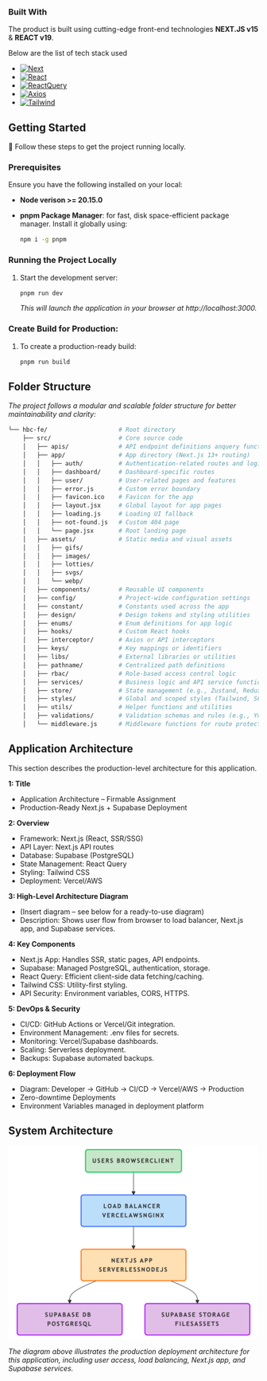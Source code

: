 ### Built With

The product is built using cutting-edge front-end technologies **NEXT.JS v15** & **REACT v19**.

Below are the list of tech stack used

- [![Next][Next.js]][Next-url]
- [![React][React.js]][React-url]
- [![ReactQuery][ReactQuery]][ReactQuery-url]
- [![Axios][Axios]][Axios-url]
- [![Tailwind][TailwindCSS]][TailwindCSS-url]

<!-- GETTING STARTED -->

## Getting Started

🚀 Follow these steps to get the project running locally.

### Prerequisites

Ensure you have the following installed on your local:

- **Node verison >= 20.15.0**

- **pnpm Package Manager**: for fast, disk space-efficient package manager. Install it globally using:

    ```sh
    npm i -g pnpm
    ```

### Running the Project Locally

1. Start the development server:

    ```sh
    pnpm run dev
    ```

    _This will launch the application in your browser at http://localhost:3000._

### Create Build for Production:

1. To create a production-ready build:

    ```sh
    pnpm run build
    ```

## Folder Structure

_The project follows a modular and scalable folder structure for better maintainability and clarity:_

```sh
└── hbc-fe/                    # Root directory
    ├── src/                   # Core source code
    │   ├── apis/              # API endpoint definitions anquery functions
    │   ├── app/               # App directory (Next.js 13+ routing)
    │   │   ├── auth/          # Authentication-related routes and logic
    │   │   ├── dashboard/     # Dashboard-specific routes
    │   │   ├── user/          # User-related pages and features
    │   │   ├── error.js       # Custom error boundary
    │   │   ├── favicon.ico    # Favicon for the app
    │   │   ├── layout.jsx     # Global layout for app pages
    │   │   ├── loading.js     # Loading UI fallback
    │   │   ├── not-found.js   # Custom 404 page
    │   │   └── page.jsx       # Root landing page
    │   ├── assets/            # Static media and visual assets
    │   │   ├── gifs/
    │   │   ├── images/
    │   │   ├── lotties/
    │   │   ├── svgs/
    │   │   └── webp/
    │   ├── components/        # Reusable UI components
    │   ├── config/            # Project-wide configuration settings
    │   ├── constant/          # Constants used across the app
    │   ├── design/            # Design tokens and styling utilities
    │   ├── enums/             # Enum definitions for app logic
    │   ├── hooks/             # Custom React hooks
    │   ├── interceptor/       # Axios or API interceptors
    │   ├── keys/              # Key mappings or identifiers
    │   ├── libs/              # External libraries or utilities
    │   ├── pathname/          # Centralized path definitions
    │   ├── rbac/              # Role-based access control logic
    │   ├── services/          # Business logic and API service functions
    │   ├── store/             # State management (e.g., Zustand, Redux)
    │   ├── styles/            # Global and scoped styles (Tailwind, SCSS, etc.)
    │   ├── utils/             # Helper functions and utilities
    │   ├── validations/       # Validation schemas and rules (e.g., Yup)
    │   └── middleware.js      # Middleware functions for route protection

```

<!-- MARKDOWN LINKS & IMAGES -->

[product-screenshot]: ./src/assets/images/product-screenshot.png
[Next.js]: https://img.shields.io/badge/next.js-000000?style=for-the-badge&logo=nextdotjs&logoColor=white
[Next-url]: https://nextjs.org/
[React.js]: https://img.shields.io/badge/React-20232A?style=for-the-badge&logo=react&logoColor=61DAFB
[React-url]: https://reactjs.org/
[Vue.js]: https://img.shields.io/badge/Vue.js-35495E?style=for-the-badge&logo=vuedotjs&logoColor=4FC08D
[Vue-url]: https://vuejs.org/
[Angular.io]: https://img.shields.io/badge/Angular-DD0031?style=for-the-badge&logo=angular&logoColor=white
[Angular-url]: https://angular.io/
[Svelte.dev]: https://img.shields.io/badge/Svelte-4A4A55?style=for-the-badge&logo=svelte&logoColor=FF3E00
[Svelte-url]: https://svelte.dev/
[Laravel.com]: https://img.shields.io/badge/Laravel-FF2D20?style=for-the-badge&logo=laravel&logoColor=white
[Laravel-url]: https://laravel.com
[Bootstrap.com]: https://img.shields.io/badge/Bootstrap-563D7C?style=for-the-badge&logo=bootstrap&logoColor=white
[Bootstrap-url]: https://getbootstrap.com
[JQuery.com]: https://img.shields.io/badge/jQuery-0769AD?style=for-the-badge&logo=jquery&logoColor=white
[JQuery-url]: https://jquery.com
[Antdesign]: https://img.shields.io/badge/Ant%20Design-20232A?style=for-the-badge&logo=antdesign&logoColor=0170FE
[Antdesign-url]: https://ant.design
[ReactQuery]: https://img.shields.io/badge/React%20Query-20232A?style=for-the-badge&logo=reactquery&logoColor=FF4154
[ReactQuery-url]: https://tanstack.com/query/latest
[Formik]: https://img.shields.io/badge/formik-20232A?style=for-the-badge&logo=formik&logoColor=2563EB
[Formik-url]: https://formik.org/
[Zustand]: https://img.shields.io/badge/Zustand-20232A?style=for-the-badge&logoColor=2563EB
[Yup]: https://img.shields.io/badge/Yup-20232A?style=for-the-badge&logoColor=2563EB
[Chart.js]: https://img.shields.io/badge/chart.js-20232A?style=for-the-badge&logo=chartdotjs&logoColor=FF6384
[Chartjs-url]: https://www.chartjs.org/docs/latest/
[Axios]: https://img.shields.io/badge/axios-20232A?style=for-the-badge&logo=axios&logoColor=5A29E4
[Axios-url]: https://axios-http.com/docs/intro
[TailwindCSS]: https://img.shields.io/badge/tailwind-20232A?style=for-the-badge&logo=tailwindcss&logoColor=06B6D4
[TailwindCSS-url]: https://tailwindcss.com/blog/tailwindcss-v4

## Application Architecture

This section describes the production-level architecture for this application.

**1: Title**

- Application Architecture – Firmable Assignment
- Production-Ready Next.js + Supabase Deployment

**2: Overview**

- Framework: Next.js (React, SSR/SSG)
- API Layer: Next.js API routes
- Database: Supabase (PostgreSQL)
- State Management: React Query
- Styling: Tailwind CSS
- Deployment: Vercel/AWS

**3: High-Level Architecture Diagram**

- (Insert diagram – see below for a ready-to-use diagram)
- Description: Shows user flow from browser to load balancer, Next.js app, and Supabase services.

**4: Key Components**

- Next.js App: Handles SSR, static pages, API endpoints.
- Supabase: Managed PostgreSQL, authentication, storage.
- React Query: Efficient client-side data fetching/caching.
- Tailwind CSS: Utility-first styling.
- API Security: Environment variables, CORS, HTTPS.

**5: DevOps & Security**

- CI/CD: GitHub Actions or Vercel/Git integration.
- Environment Management: .env files for secrets.
- Monitoring: Vercel/Supabase dashboards.
- Scaling: Serverless deployment.
- Backups: Supabase automated backups.

**6: Deployment Flow**

- Diagram: Developer → GitHub → CI/CD → Vercel/AWS → Production
- Zero-downtime Deployments
- Environment Variables managed in deployment platform

## System Architecture

![System Architecture](./public/architecture.png)

_The diagram above illustrates the production deployment architecture for this application, including user access, load balancing, Next.js app, and Supabase services._
